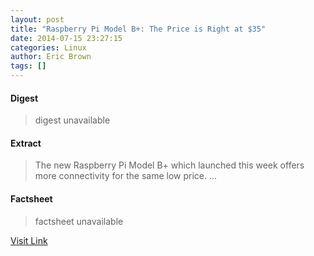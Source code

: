 ```yaml
---
layout: post
title: "Raspberry Pi Model B+: The Price is Right at $35"
date: 2014-07-15 23:27:15
categories: Linux
author: Eric Brown
tags: []
---
```



#### Digest
>digest unavailable

#### Extract
>The new Raspberry Pi Model B+ which launched this week offers more connectivity for the same low price....

#### Factsheet
>factsheet unavailable

[Visit Link](https://www.linux.com/news/embedded-mobile/mobile-linux/780614-raspberry-pi-model-b-the-price-is-right-at-35/)



